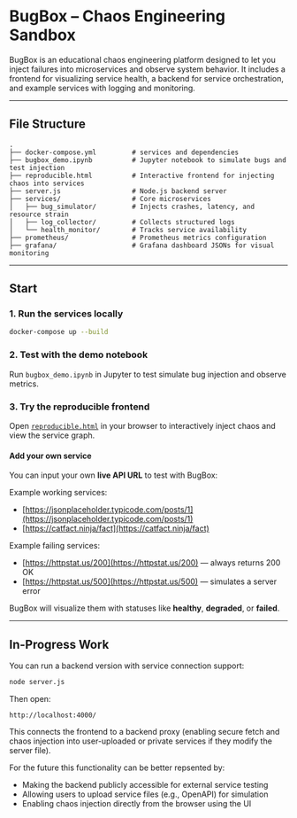 # BugBox – Chaos Engineering Sandbox

BugBox is an educational chaos engineering platform designed to let you inject failures into microservices and observe system behavior. It includes a frontend for visualizing service health, a backend for service orchestration, and example services with logging and monitoring.

---

## File Structure

```plaintext
.
├── docker-compose.yml         # services and dependencies
├── bugbox_demo.ipynb          # Jupyter notebook to simulate bugs and test injection
├── reproducible.html          # Interactive frontend for injecting chaos into services
├── server.js                  # Node.js backend server
├── services/                  # Core microservices
│   ├── bug_simulator/         # Injects crashes, latency, and resource strain
│   ├── log_collector/         # Collects structured logs
│   └── health_monitor/        # Tracks service availability
├── prometheus/                # Prometheus metrics configuration
├── grafana/                   # Grafana dashboard JSONs for visual monitoring
```

---

## Start

### 1. Run the services locally

```bash
docker-compose up --build
```

### 2. Test with the demo notebook

Run `bugbox_demo.ipynb` in Jupyter to test simulate bug injection and observe metrics.

### 3. Try the reproducible frontend

Open [`reproducible.html`]() in your browser to interactively inject chaos and view the service graph.

#### Add your own service

You can input your own **live API URL** to test with BugBox:

Example working services:

* [https://jsonplaceholder.typicode.com/posts/1](https://jsonplaceholder.typicode.com/posts/1)
* [https://catfact.ninja/fact](https://catfact.ninja/fact)

Example failing services:

* [https://httpstat.us/200](https://httpstat.us/200) — always returns 200 OK
* [https://httpstat.us/500](https://httpstat.us/500) — simulates a server error

BugBox will visualize them with statuses like **healthy**, **degraded**, or **failed**.

---

## In-Progress Work

You can run a backend version with service connection support:

```bash
node server.js
```

Then open:

```
http://localhost:4000/
```

This connects the frontend to a backend proxy (enabling secure fetch and chaos injection into user-uploaded or private services if they modify the server file).

For the future this functionality can be better repsented by:

* Making the backend publicly accessible for external service testing
* Allowing users to upload service files (e.g., OpenAPI) for simulation
* Enabling chaos injection directly from the browser using the UI